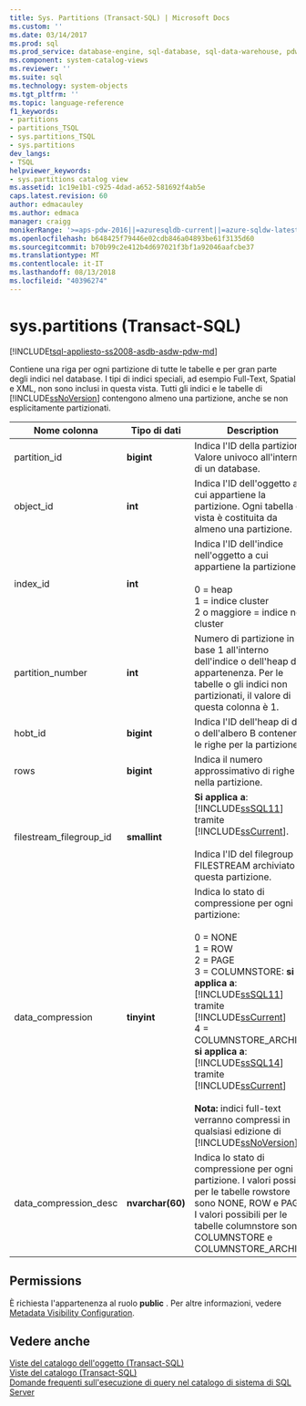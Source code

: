 ```yaml
---
title: Sys. Partitions (Transact-SQL) | Microsoft Docs
ms.custom: ''
ms.date: 03/14/2017
ms.prod: sql
ms.prod_service: database-engine, sql-database, sql-data-warehouse, pdw
ms.component: system-catalog-views
ms.reviewer: ''
ms.suite: sql
ms.technology: system-objects
ms.tgt_pltfrm: ''
ms.topic: language-reference
f1_keywords:
- partitions
- partitions_TSQL
- sys.partitions_TSQL
- sys.partitions
dev_langs:
- TSQL
helpviewer_keywords:
- sys.partitions catalog view
ms.assetid: 1c19e1b1-c925-4dad-a652-581692f4ab5e
caps.latest.revision: 60
author: edmacauley
ms.author: edmaca
manager: craigg
monikerRange: '>=aps-pdw-2016||=azuresqldb-current||=azure-sqldw-latest||>=sql-server-2016||=sqlallproducts-allversions||>=sql-server-linux-2017'
ms.openlocfilehash: b648425f79446e02cdb846a04893be61f3135d60
ms.sourcegitcommit: b70b99c2e412b4d697021f3bf1a92046aafcbe37
ms.translationtype: MT
ms.contentlocale: it-IT
ms.lasthandoff: 08/13/2018
ms.locfileid: "40396274"
---
```

# <a name="syspartitions-transact-sql"></a>sys.partitions (Transact-SQL)
[!INCLUDE[tsql-appliesto-ss2008-asdb-asdw-pdw-md](../../includes/tsql-appliesto-ss2008-all-md.md)]

  Contiene una riga per ogni partizione di tutte le tabelle e per gran parte degli indici nel database. I tipi di indici speciali, ad esempio Full-Text, Spatial e XML, non sono inclusi in questa vista. Tutti gli indici e le tabelle di [!INCLUDE[ssNoVersion](../../includes/ssnoversion-md.md)] contengono almeno una partizione, anche se non esplicitamente partizionati.  
  
|Nome colonna|Tipo di dati|Description|  
|-----------------|---------------|-----------------|  
|partition_id|**bigint**|Indica l'ID della partizione. Valore univoco all'interno di un database.|  
|object_id|**int**|Indica l'ID dell'oggetto a cui appartiene la partizione. Ogni tabella o vista è costituita da almeno una partizione.|  
|index_id|**int**|Indica l'ID dell'indice nell'oggetto a cui appartiene la partizione.<br /><br /> 0 = heap<br />1 = indice cluster<br />2 o maggiore = indice non cluster|  
|partition_number|**int**|Numero di partizione in base 1 all'interno dell'indice o dell'heap di appartenenza. Per le tabelle o gli indici non partizionati, il valore di questa colonna è 1.|  
|hobt_id|**bigint**|Indica l'ID dell'heap di dati o dell'albero B contenente le righe per la partizione.|  
|rows|**bigint**|Indica il numero approssimativo di righe nella partizione.|  
|filestream_filegroup_id|**smallint**|**Si applica a**: [!INCLUDE[ssSQL11](../../includes/sssql11-md.md)] tramite [!INCLUDE[ssCurrent](../../includes/sscurrent-md.md)].<br /><br /> Indica l'ID del filegroup FILESTREAM archiviato su questa partizione.|  
|data_compression|**tinyint**|Indica lo stato di compressione per ogni partizione:<br /><br /> 0 = NONE <br />1 = ROW <br />2 = PAGE <br />3 = COLUMNSTORE: **si applica a**: [!INCLUDE[ssSQL11](../../includes/sssql11-md.md)] tramite [!INCLUDE[ssCurrent](../../includes/sscurrent-md.md)]<br />4 = COLUMNSTORE_ARCHIVE: **si applica a**: [!INCLUDE[ssSQL14](../../includes/sssql14-md.md)] tramite [!INCLUDE[ssCurrent](../../includes/sscurrent-md.md)]<br /><br /> **Nota:** indici full-text verranno compressi in qualsiasi edizione di [!INCLUDE[ssNoVersion](../../includes/ssnoversion-md.md)].|  
|data_compression_desc|**nvarchar(60)**|Indica lo stato di compressione per ogni partizione. I valori possibili per le tabelle rowstore sono NONE, ROW e PAGE. I valori possibili per le tabelle columnstore sono COLUMNSTORE e COLUMNSTORE_ARCHIVE.|  
  
## <a name="permissions"></a>Permissions  
 È richiesta l'appartenenza al ruolo **public** . Per altre informazioni, vedere [Metadata Visibility Configuration](../../relational-databases/security/metadata-visibility-configuration.md).  
  
## <a name="see-also"></a>Vedere anche  
 [Viste del catalogo dell'oggetto &#40;Transact-SQL&#41;](../../relational-databases/system-catalog-views/object-catalog-views-transact-sql.md)   
 [Viste del catalogo &#40;Transact-SQL&#41;](../../relational-databases/system-catalog-views/catalog-views-transact-sql.md)   
 [Domande frequenti sull'esecuzione di query nel catalogo di sistema di SQL Server](../../relational-databases/system-catalog-views/querying-the-sql-server-system-catalog-faq.md)  
  
  
